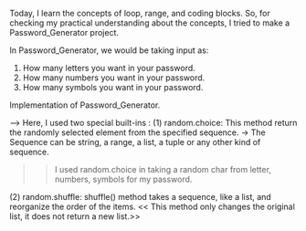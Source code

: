 Today, I learn the concepts of loop, range, and coding blocks.
So, for checking my practical understanding about the concepts, I tried to make a Password_Generator project.

In Password_Generator, we would be taking input as:
1) How many letters you want in your password.
2) How many numbers you want in your password.
3) How many symbols you want in your password.

Implementation of Password_Generator.


--> Here, I used two special built-ins :
(1) random.choice: This method return the randomly selected element from the specified sequence.
-> The Sequence can be string, a range, a list, a tuple or any other kind of sequence.

>> I used random.choice in taking a random char from letter, numbers, symbols for my password.

(2) random.shuffle: shuffle() method takes a sequence, like a list, and reorganize the order of the items.
<< This method only changes the original list, it does not return a new list.>>